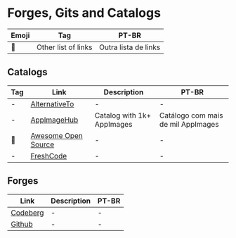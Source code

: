 # Forges, Gits and Catalogs

| Emoji | Tag | PT-BR |
|-|-|-|
| 📑 | Other list of links | Outra lista de links |

## Catalogs

| Tag | Link | Description | PT-BR |
|-|-|-|-|
| - | [AlternativeTo](https://alternativeto.net/) | - | - |
| - | [AppImageHub](https://www.appimagehub.com) | Catalog with 1k+ AppImages | Catálogo com mais de mil AppImages
| 📑 | [Awesome Open Source](https://awesomeopensource.com/) | - | - |
| - | [FreshCode](https://freshcode.club/) | - | - |

## Forges

| Link | Description | PT-BR |
|-|-|-|
| [Codeberg](https://codeberg.org/) | - | - |
| [Github](https://github.com/) | - | - |